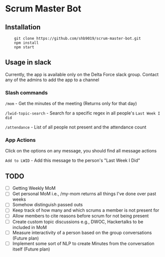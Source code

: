 # Scrum Master Bot

## Installation

```
    git clone https://github.com/shb9019/scrum-master-bot.git
    npm install
    npm start
```

## Usage in slack

Currently, the app is available only on the Delta Force slack group.
Contact any of the admins to add the app to a channel

### Slash commands
`/mom` - Get the minutes of the meeting (Returns only for that day)

`/lwid-topic-search` - Search for a specific regex in all people's `Last Week I did`

`/attendance` - List of all people not present and the attendance count

### App Actions

Click on the options on any message, you should find all message actions

`Add to LWID` - Add this message to the person's "Last Week I Did"

## TODO

- [ ] Getting Weekly MoM
- [ ] Get personal MoM i.e., /my-mom returns all things I've done over past weeks
- [ ] Somehow distinguish passed outs
- [ ] Keep track of how many and which scrums a member is not present for
- [ ] Allow members to cite reasons before scrum for not being present
- [ ] Create custom topic discussions e.g., DWOC, Hackertalks to be included in MoM
- [ ] Measure interactivity of a person based on the group conversations (Future plan)
- [ ] Implement some sort of NLP to create Minutes from the conversation itself (Future plan)
